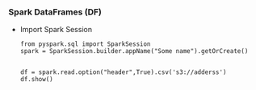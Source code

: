 ### Spark DataFrames (DF)

- Import Spark Session

	```
	from pyspark.sql import SparkSession
	spark = SparkSession.builder.appName("Some name").getOrCreate()


	df = spark.read.option("header",True).csv('s3://adderss')
	df.show()

	```